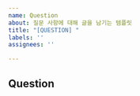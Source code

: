 ```yaml
---
name: Question
about: 질문 사항에 대해 글을 남기는 템플릿
title: "[QUESTION] "
labels: ''
assignees: ''

---
```


## Question

